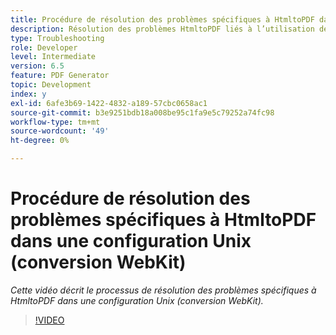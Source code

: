 ```yaml
---
title: Procédure de résolution des problèmes spécifiques à HtmltoPDF dans une configuration Unix (conversion WebKit)
description: Résolution des problèmes HtmltoPDF liés à l’utilisation de Webkit dans la configuration UNIX.
type: Troubleshooting
role: Developer
level: Intermediate
version: 6.5
feature: PDF Generator
topic: Development
index: y
exl-id: 6afe3b69-1422-4832-a189-57cbc0658ac1
source-git-commit: b3e9251bdb18a008be95c1fa9e5c79252a74fc98
workflow-type: tm+mt
source-wordcount: '49'
ht-degree: 0%

---
```


# Procédure de résolution des problèmes spécifiques à HtmltoPDF dans une configuration Unix (conversion WebKit)

*Cette vidéo décrit le processus de résolution des problèmes spécifiques à HtmltoPDF dans une configuration Unix (conversion WebKit).*

>[!VIDEO](https://video.tv.adobe.com/v/335548?quality=12&learn=on)
